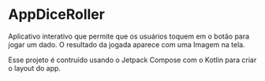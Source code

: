# AppDiceRoller

Aplicativo interativo que permite que os usuários toquem em o botão para jogar um dado. O resultado da jogada aparece com uma Imagem na tela.

Esse projeto é contruído usando o Jetpack Compose com o Kotlin para criar o layout do app.
